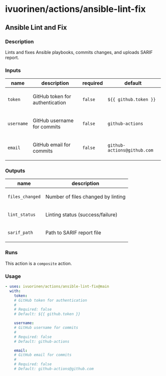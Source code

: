 # ivuorinen/actions/ansible-lint-fix

## Ansible Lint and Fix

### Description

Lints and fixes Ansible playbooks, commits changes, and uploads SARIF report.

### Inputs

| name       | description                            | required | default                     |
|------------|----------------------------------------|----------|-----------------------------|
| `token`    | <p>GitHub token for authentication</p> | `false`  | `${{ github.token }}`       |
| `username` | <p>GitHub username for commits</p>     | `false`  | `github-actions`            |
| `email`    | <p>GitHub email for commits</p>        | `false`  | `github-actions@github.com` |

### Outputs

| name            | description                               |
|-----------------|-------------------------------------------|
| `files_changed` | <p>Number of files changed by linting</p> |
| `lint_status`   | <p>Linting status (success/failure)</p>   |
| `sarif_path`    | <p>Path to SARIF report file</p>          |

### Runs

This action is a `composite` action.

### Usage

```yaml
- uses: ivuorinen/actions/ansible-lint-fix@main
  with:
    token:
    # GitHub token for authentication
    #
    # Required: false
    # Default: ${{ github.token }}

    username:
    # GitHub username for commits
    #
    # Required: false
    # Default: github-actions

    email:
    # GitHub email for commits
    #
    # Required: false
    # Default: github-actions@github.com
```
